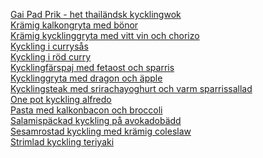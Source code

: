 [Gai Pad Prik - het thailändsk kycklingwok](/recipes/kyckling/gai-pad-prik---het-thailandsk-kycklingwok.md)<br/>[Krämig kalkongryta med bönor](/recipes/kyckling/kramig-kalkongryta-med-bonor.md)<br/>[Krämig kycklinggryta med vitt vin och chorizo](/recipes/kyckling/kramig-kycklinggryta-med-vitt-vin-och-chorizo.md)<br/>[Kyckling i currysås](/recipes/kyckling/kyckling-i-currysas.md)<br/>[Kyckling i röd curry](/recipes/kyckling/kyckling-rod-curry.md)<br/>[Kycklingfärspaj med fetaost och sparris](/recipes/kyckling/kycklingfarspaj-med-fetaost-och-sparris.md)<br/>[Kycklinggryta med dragon och äpple](/recipes/kyckling/kycklinggryta-med-dragon-och-apple.md)<br/>[Kycklingsteak med srirachayoghurt och varm sparrissallad](/recipes/kyckling/kycklingsteak-med-srirachayoghurt-och-varm-sparrissallad.md)<br/>[One pot kyckling alfredo](/recipes/kyckling/one-pot-kyckling-alfredo.md)<br/>[Pasta med kalkonbacon och broccoli](/recipes/kyckling/pasta-med-kalkonbacon-och-broccoli.md)<br/>[Salamispäckad kyckling på avokadobädd](/recipes/kyckling/salamispackad-kyckling-pa-avokadobadd.md)<br/>[Sesamrostad kyckling med krämig coleslaw](/recipes/kyckling/sesamrostad-kyckling-med-kramig-coleslaw.md)<br/>[Strimlad kyckling teriyaki](/recipes/kyckling/strimlad-kyckling-teriyaki.md)
